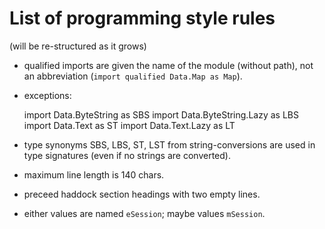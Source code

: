 
List of programming style rules
===============================

(will be re-structured as it grows)

- qualified imports are given the name of the module (without path),
  not an abbreviation (`import qualified Data.Map as Map`).

- exceptions:

    import Data.ByteString as SBS
    import Data.ByteString.Lazy as LBS
    import Data.Text as ST
    import Data.Text.Lazy as LT

- type synonyms SBS, LBS, ST, LST from string-conversions are used in
  type signatures (even if no strings are converted).

- maximum line length is 140 chars.

- preceed haddock section headings with two empty lines.

- either values are named `eSession`; maybe values `mSession`.

